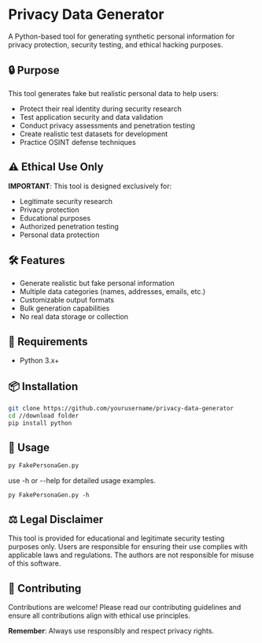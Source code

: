 # Privacy Data Generator

A Python-based tool for generating synthetic personal information for privacy protection, security testing, and ethical hacking purposes.

## 🔒 Purpose

This tool generates fake but realistic personal data to help users:
- Protect their real identity during security research
- Test application security and data validation
- Conduct privacy assessments and penetration testing
- Create realistic test datasets for development
- Practice OSINT defense techniques

## ⚠️ Ethical Use Only

**IMPORTANT**: This tool is designed exclusively for:
- Legitimate security research
- Privacy protection
- Educational purposes
- Authorized penetration testing
- Personal data protection

## 🛠️ Features

- Generate realistic but fake personal information
- Multiple data categories (names, addresses, emails, etc.)
- Customizable output formats
- Bulk generation capabilities
- No real data storage or collection

## 🐍 Requirements

- Python 3.x+

## 📦 Installation

```bash
git clone https://github.com/yourusername/privacy-data-generator
cd //download folder
pip install python
```

## 🚀 Usage

```bash (help)
py FakePersonaGen.py
```
use -h or --help for detailed usage examples.
```
py FakePersonaGen.py -h
```

## ⚖️ Legal Disclaimer

This tool is provided for educational and legitimate security testing purposes only. Users are responsible for ensuring their use complies with applicable laws and regulations. The authors are not responsible for misuse of this software.

## 🤝 Contributing

Contributions are welcome! Please read our contributing guidelines and ensure all contributions align with ethical use principles.


**Remember**: Always use responsibly and respect privacy rights.
